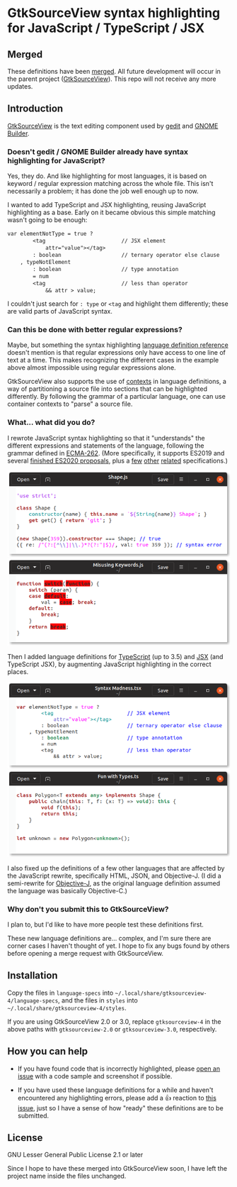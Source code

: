 # GtkSourceView syntax highlighting for JavaScript / TypeScript / JSX

## Merged

These definitions have been [merged]. All future development will occur
in the parent project ([GtkSourceView]). This repo will not receive any
more updates.

[merged]: https://gitlab.gnome.org/GNOME/gtksourceview/merge_requests/72

## Introduction

[GtkSourceView] is the text editing component used by [gedit] and [GNOME
Builder].

[GtkSourceView]: https://wiki.gnome.org/Projects/GtkSourceView/
[gedit]: https://wiki.gnome.org/Apps/Gedit
[GNOME Builder]: https://wiki.gnome.org/Apps/Builder

### Doesn't gedit / GNOME Builder already have syntax highlighting for JavaScript?

Yes, they do. And like highlighting for most languages, it is based on
keyword / regular expression matching across the whole file. This isn't
necessarily a problem; it has done the job well enough up to now.

I wanted to add TypeScript and JSX highlighting, reusing JavaScript
highlighting as a base. Early on it became obvious this simple matching
wasn't going to be enough:

```tsx
var elementNotType = true ?
        <tag                        // JSX element
            attr="value"></tag>
        : boolean                   // ternary operator else clause
    , typeNotElement
        : boolean                   // type annotation
        = num
        <tag                        // less than operator
            && attr > value;
```

I couldn't just search for `: type` or `<tag` and highlight them
differently; these are valid parts of JavaScript syntax.

### Can this be done with better regular expressions?

Maybe, but something the syntax highlighting [language definition
reference] doesn't mention is that regular expressions only have access
to one line of text at a time. This makes recognizing the different
cases in the example above almost impossible using regular expressions
alone.

GtkSourceView also supports the use of [contexts] in language
definitions, a way of partitioning a source file into sections that can
be highlighted differently. By following the grammar of a particular
language, one can use container contexts to "parse" a source file.

[language definition reference]: https://developer.gnome.org/gtksourceview/stable/lang-reference.html
[contexts]: https://developer.gnome.org/gtksourceview/stable/lang-reference.html#id-1.4.3.14

### What... what did you do?

I rewrote JavaScript syntax highlighting so that it "understands" the
different expressions and statements of the language, following the
grammar defined in [ECMA-262]. (More specifically, it supports ES2019
and several [finished ES2020 proposals], plus a [few][ECMA-402]
[other][WebAssembly JavaScript Interface] [related][WebAssembly Web API]
specifications.)

![Nonsensical JavaScript code highlighted in gedit](images/javascript.png)
![Keywords highlighted as errors when used as identifiers](images/using-keywords-as-identifiers.png)

Then I added language definitions for [TypeScript] (up to 3.5) and [JSX]
(and TypeScript JSX), by augmenting JavaScript highlighting in the
correct places.

![Previous TypeScript JSX example highlighted in gedit](images/syntax-madness.png)
![Nonsensical TypeScript code highlighted in gedit](images/typescript.png)

I also fixed up the definitions of a few other languages that are
affected by the JavaScript rewrite, specifically HTML, JSON, and
Objective-J. (I did a semi-rewrite for [Objective-J], as the original
language definition assumed the language was basically Objective-C.)

[ECMA-262]: https://tc39.es/ecma262/
[finished ES2020 proposals]: https://github.com/tc39/proposals/blob/3336d8461b54215b70356de861d2836bc91fd8ef/finished-proposals.md
[ECMA-402]: https://tc39.es/ecma402/
[WebAssembly JavaScript Interface]: https://webassembly.github.io/spec/js-api/
[WebAssembly Web API]: https://webassembly.github.io/spec/web-api/
[TypeScript]: https://github.com/microsoft/TypeScript/blob/f30e8a284ac479a96ac660c94084ce5170543cc4/doc/spec.md
[JSX]: https://github.com/facebook/jsx/blob/3c9c8c9b7bbc5351f0bd578ce54b924dfc148a48/README.md
[Objective-J]: https://www.cappuccino.dev/learn/objective-j.html

### Why don't you submit this to GtkSourceView?

I plan to, but I'd like to have more people test these definitions
first.

These new language definitions are... complex, and I'm sure there are
corner cases I haven't thought of yet. I hope to fix any bugs found by
others before opening a merge request with GtkSourceView.

## Installation

Copy the files in `language-specs` into
`~/.local/share/gtksourceview-4/language-specs`, and the files in
`styles` into `~/.local/share/gtksourceview-4/styles`.

If you are using GtkSourceView 2.0 or 3.0, replace `gtksourceview-4` in
the above paths with `gtksourceview-2.0` or `gtksourceview-3.0`,
respectively.

## How you can help

* If you have found code that is incorrectly highlighted, please [open
  an issue] with a code sample and screenshot if possible.

* If you have used these language definitions for a while and haven't
  encountered any highlighting errors, please add a :+1: reaction to
  [this issue][works for me], just so I have a sense of how "ready"
  these definitions are to be submitted.

[open an issue]: https://github.com/jefferyto/gtksourceview-js-lang/issues
[works for me]: https://github.com/jefferyto/gtksourceview-js-lang/issues/1

## License

GNU Lesser General Public License 2.1 or later

Since I hope to have these merged into GtkSourceView soon, I have left
the project name inside the files unchanged.
